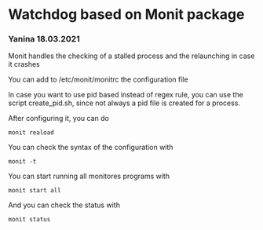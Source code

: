 # Watchdog based on Monit package #
### Yanina 18.03.2021 ###
Monit handles the checking of a stalled process and the relaunching in case it crashes

You can add to /etc/monit/monitrc the configuration file 

In case you want to use pid based instead of regex rule, you can use the script create_pid.sh, since not always a pid file is created for a process.

After configuring it, you can do

    monit reaload

You can check the syntax of the configuration with

    monit -t

You can start running all monitores programs with

    monit start all

And you can check the status with

    monit status 

